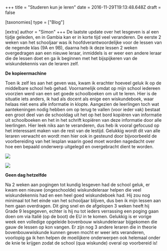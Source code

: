 +++
title = "Studeren kun je leren"
date = 2016-11-29T19:13:48.648Z
draft = false

[taxonomies]
type = ["Blog"]

[extra]
author = "Simon"
+++
De laatste update over het lesgeven is al een tijdje geleden, en in Gambia kan er in korte tijd veel veranderen. De eerste 2 weken van het schooljaar was ik hoofdverantwoordelijke voor de lessen van de negende klas (9A en 9B), daarna heb ik deze lessen 2 weken overgedragen aan een nieuwe leraar, inmiddels is er weer een andere leraar die de lessen doet en ga ik beginnen met het bijspijkeren van de wiskundekennis van de leraren zelf.<!-- more -->

**De kopieermachine**

Toen ik zelf les aan het geven was, kwam ik erachter hoeveel geluk ik op de middelbare school heb gehad. Voornamelijk omdat op mijn school iedereen voorzien werd van een set goede schoolboeken om uit te leren. Hier is de situatie iets anders, ik had als docent als enige een wiskundeboek, waar helaas niet eens alle informatie in klopte. Aangezien de leerlingen toch wat aantekeningen nodig hebben om op terug te vallen (voor ieder vak) bestaat een groot deel van de schooldag uit het op het bord kopiëren van informatie uit schoolboeken en het in het schrift kopiëren van deze informatie door alle leerlingen. Hier leek niks aan te veranderen, dus heb ik vooral gefocusd op het interessant maken van de rest van de lestijd. Gelukkig wordt dit van alle leraren verwacht en wordt men hier ook in gesteund door bijvoorbeeld de voorbereiding van het lesplan waarin goed moet worden nagedacht over hoe een bepaald onderwerp uitgelegd en overgebracht dient te worden.

![](https://bonfari.nl/img/Blog/STBCS(2).png)

![](https://bonfari.nl/img/Blog/STBCS(4).png)

**Geen dag hetzelfde**

Na 2 weken aan pogingen tot kundig lesgeven had de school geluk, er kwam een nieuwe (ongeschoolde) wiskundeleraar helpen die veel wiskundekennis had en een heel goed wiskundeboek had. Hij zou nog minimaal tot het einde van het schooljaar blijven, dus ben ik mijn lessen aan hem gaan overdragen. Dit ging snel en de afgelopen 3 weken heeft hij Grade 9 lesgegeven, echter is hij nu tot ieders verrassing een poging gaan doen om via Italië (op de boot) de EU in te komen. Gelukkig is er vorige week een volledige opgeleide bovenbouw wiskundeleraar bijgekomen die gauw de lessen op kon vangen. Er zijn nog 3 andere leraren die in theorie bovenbouwwiskunde kunnen geven mocht er weer iets veranderen, voorlopig ga ik hen helpen de moeilijkere onderwerpen ook helemaal onder de knie te krijgen zodat de school (qua wiskunde) overal op voorbereid is!